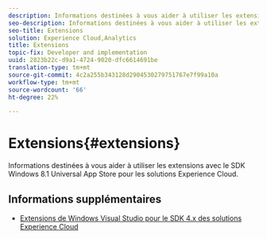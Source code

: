 ```yaml
---
description: Informations destinées à vous aider à utiliser les extensions avec le SDK Windows 8.1 Universal App Store pour les solutions Experience Cloud.
seo-description: Informations destinées à vous aider à utiliser les extensions avec le SDK Windows 8.1 Universal App Store pour les solutions Experience Cloud.
seo-title: Extensions
solution: Experience Cloud,Analytics
title: Extensions
topic-fix: Developer and implementation
uuid: 2823b22c-d9a1-4724-9020-dfc6614691be
translation-type: tm+mt
source-git-commit: 4c2a255b343128d2904530279751767e7f99a10a
workflow-type: tm+mt
source-wordcount: '66'
ht-degree: 22%

---
```



# Extensions{#extensions}

Informations destinées à vous aider à utiliser les extensions avec le SDK Windows 8.1 Universal App Store pour les solutions Experience Cloud.

## Informations supplémentaires 

+ [Extensions de Windows Visual Studio pour le SDK 4.x des solutions Experience Cloud](/help/windows-appstore/extensions/win-vse-4x.md)
